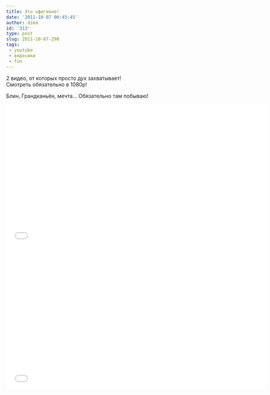 ```yaml
---
title: Это офигенно!
date: '2011-10-07 00:45:45'
author: dima
id: '313'
type: post
slug: 2011-10-07-298
tags: 
 - youtube
 - видосики
 - fun
---
```


2 видео, от которых просто дух захватывает!  
Смотреть обязательно в 1080p!  
  
Блин, Грандканьён, мечта... Обязательно там побываю!  
  
<iframe width="700" height="386" src="//www.youtube.com/embed/tFx6wt_gI3A?hd=1" frameborder="0" allowfullscreen=""></iframe>  
  
<iframe width="700" height="386" src="//www.youtube.com/embed/DaYx4XmWEoI?hd=1" frameborder="0" allowfullscreen=""></iframe>